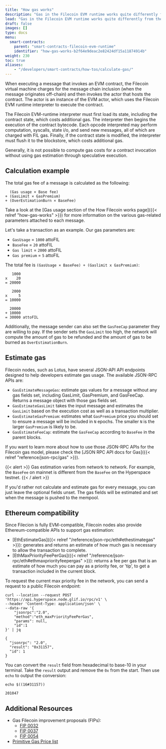 ```yaml
---
title: "How gas works"
description: "Gas in the Filecoin EVM runtime works quite differently from the regular Ethereum virtual machine (EVM)."
lead: "Gas in the Filecoin EVM runtime works quite differently from the regular Ethereum virtual machine (EVM). Instead of assigning a fixed gas cost in each instruction, the Filecoin EVM runtime charges FIL gas based on the WASM code execution of the Filecoin EVM runtime interpreter."
draft: false
images: []
type: docs
menu:
  smart-contracts:
    parent: "smart-contracts-filecoin-evm-runtime"
    identifier: "how-gas-works-b2f64e9deac2e82424df15a11874914b"
weight: 230
toc: true
aliases:
    - "/developers/smart-contracts/how-tos/calculate-gas/"
---
```


When executing a message that invokes an EVM contract, the Filecoin virtual machine charges for the message chain inclusion (when the message originates off-chain) and then invokes the actor that hosts the contract. The actor is an instance of the EVM actor, which uses the Filecoin EVM runtime interpreter to execute the contract.

The Filecoin EVM-runtime interpreter must first load its state, including the contract state, which costs additional gas. The interpreter then begins the execution of the contract bytecode. Each opcode interpreted may perform computation, syscalls, state i/o, and send new messages, all of which are charged with FIL gas. Finally, if the contract state is modified, the interpreter must flush it to the blockstore, which costs additional gas.

Generally, it is not possible to compute gas costs for a contract invocation without using gas estimation through speculative execution.

## Calculation example

The total gas fee of a message is calculated as the following:

```plaintext
  (Gas usage × Base fee)
+ (GasLimit × GasPremium)
+ (OverEstimationBurn × BaseFee)
```

Take a look at the [Gas usage section of the How Filecoin works page]({{< relref "how-gas-works" >}}) for more information on the various gas-related parameters attached to each message.

Let's take a transaction as an example. Our gas parameters are:

- `GasUsage` = `1000` attoFIL
- `BaseFee` = `20` attoFIL
- `Gas limit` = `2000` attoFIL
- `Gas premium` = `5` attoFIL

The total fee is `(GasUsage × BaseFee) + (Gaslimit x GasPremium)`:

```plaintext
   1000 
x    20
= 20000

   2000 
x     5 
= 10000 

  20000
+ 10000
= 30000 attoFIL
```

Additionally, the message sender can also set the `GasFeeCap` parameter they are willing to pay. If the sender sets the `GasLimit` too high, the network will compute the amount of gas to be refunded and the amount of gas to be burned as `OverEstimationBurn`.

## Estimate gas

Filecoin nodes, such as Lotus, have several JSON-API API endpoints designed to help developers estimate gas usage. The available JSON-RPC APIs are:

- `GasEstimateMessageGas`: estimate gas values for a message without any gas fields set, including GasLimit, GasPremium, and GasFeeCap. Returns a message object with those gas fields set.
- `GasEstimateGasLimit` takes the input message and estimates the `GasLimit` based on the execution cost as well as a transaction multiplier.
- `GasEstimateGasPremium`: estimates what `GasPremium` price you should set to ensure a message will be included in `N` epochs. The smaller `N` is the larger `GasPremium` is likely to be.
- `GasEstimateFeeCap`: estimate the `GasFeeCap` according to `BaseFee` in the parent blocks.

If you want to learn more about how to use those JSON-RPC APIs for the Filecoin gas model, please check the [JSON RPC API docs for Gas]({{< relref "reference/json-rpc/gas" >}}).

{{< alert  >}}
Gas estimation varies from network to network. For example, the `BaseFee` on mainnet is different from the `BaseFee` on the Hyperspace testnet.
{{< / alert  >}}

If you'd rather not calculate and estimate gas for every message, you can just leave the optional fields unset. The gas fields will be estimated and set when the message is pushed to the mempool.

## Ethereum compatibility

Since Filecion is fully EVM-compatible, Filecoin nodes also provide Ethereum-compatible APIs to support gas estimation:

- [EthEstimateGas]({{< relref "/reference/json-rpc/eth#ethestimategas" >}}): generates and returns an estimate of how much gas is necessary to allow the transaction to complete.
- [EthMaxPriorityFeePerGas]({{< relref "/reference/json-rpc/eth#ethmaxpriorityfeepergas" >}}): returns a fee per gas that is an estimate of how much you can pay as a priority fee, or ’tip’, to get a transaction included in the current block.

To request the current max priority fee in the network, you can send a request to a public Filecoin endpoint:

```shell
curl --location --request POST 'https://api.hyperspace.node.glif.io/rpc/v1' \
--header 'Content-Type: application/json' \
--data-raw '{
    "jsonrpc":"2.0",
    "method":"eth_maxPriorityFeePerGas",
    "params": null,
    "id":1
}' | jq
```

```plaintext
{
  "jsonrpc": "2.0",
  "result": "0x31157",
  "id": 1
}
```

You can convert the `result` field from hexadecimal to base-10 in your terminal. Take the `result` output and remove the `0x` from the start. Then use `echo` to output the conversion:

```shell
echo $((16#31157))
```

```plaintext
201047
```

## Additional Resources

- Gas Filecoin improvement proposals (FIPs):
    - [FIP 0032](https://github.com/filecoin-project/FIPs/blob/master/FIPS/fip-0032.md)
    - [FIP 0037](https://github.com/filecoin-project/FIPs/blob/master/FIPS/fip-0037.md)
    - [FIP 0054](https://github.com/filecoin-project/FIPs/blob/master/FIPS/fip-0054.md)
- [Primitive Gas Price list](https://github.com/filecoin-project/ref-fvm/blob/master/fvm/src/gas/price_list.rs)

